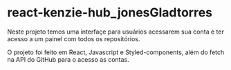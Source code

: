 # react-kenzie-hub_jonesGladtorres

Neste projeto temos uma interfaçe para usuários acessarem sua conta e ter acesso a um painel com todos os repositórios.

O projeto foi feito em React, Javascript e Styled-components, além do fetch na API do GitHub para o acesso as contas.

